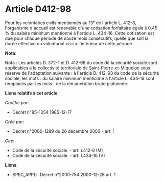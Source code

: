 # Article D412-98

Pour les volontaires civils mentionnés au 13° de l'article L. 412-8, l'organisme d'accueil est redevable d'une cotisation
forfaitaire égale à 0,45 % du salaire minimum mentionné à l'article L. 434-16. Cette cotisation est due pour chaque période
de douze mois consécutifs, quelle que soit la durée effective du volontariat civil à l'intérieur de cette période.

**Nota:**

Nota : Les articles D. 372-1 et D. 412-98 du code de la sécurité sociale sont applicables à la collectivité territoriale de
Saint-Pierre-et-Miquelon sous réserve de l'adaptation suivante : à l'article D. 412-98 du code de la sécurité sociale, les
mots : du salaire minimum mentionné à l'article L. 434-16 sont remplacés par les mots : de la rémunération brute plafonnée.

**Liens relatifs à cet article**

_Codifié par_:

  - Décret n°85-1354 1985-12-17

_Créé par_:

  - Décret n°2000-1289 du 26 décembre 2000 - art. 1

_Cite_:

  - Code de la sécurité sociale. - art. L412-8 (M)
  - Code de la sécurité sociale. - art. L434-16 (V)

**Liens**:

  - SPEC_APPLI: Décret n°2000-754 2000-12-26 art. 1
